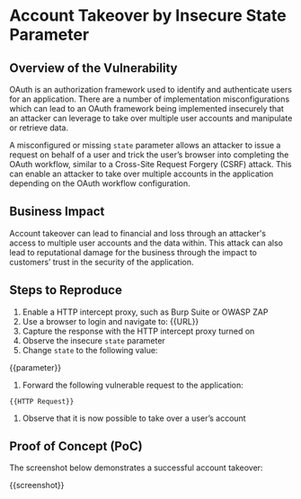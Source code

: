 # Account Takeover by Insecure State Parameter

## Overview of the Vulnerability

OAuth is an authorization framework used to identify and authenticate users for an application. There are a number of implementation misconfigurations which can lead to an OAuth framework being implemented insecurely that an attacker can leverage to take over multiple user accounts and manipulate or retrieve data.

A misconfigured or missing `state` parameter allows an attacker to issue a request on behalf of a user and trick the user’s browser into completing the OAuth workflow, similar to a Cross-Site Request Forgery (CSRF) attack. This can enable an attacker to take over multiple accounts in the application depending on the OAuth workflow configuration.

## Business Impact

Account takeover can lead to financial and loss through an attacker's access to multiple user accounts and the data within. This attack can also lead to reputational damage for the business through the impact to customers’ trust in the security of the application.

## Steps to Reproduce

1. Enable a HTTP intercept proxy, such as Burp Suite or OWASP ZAP
1. Use a browser to login and navigate to: {{URL}}
1. Capture the response with the HTTP intercept proxy turned on
1. Observe the insecure `state` parameter
1. Change `state` to the following value:

{{parameter}}

1. Forward the following vulnerable request to the application:

``` HTTP Request
{{HTTP Request}}
```

1. Observe that it is now possible to take over a user’s account

## Proof of Concept (PoC)

The screenshot below demonstrates a successful account takeover:

{{screenshot}}
